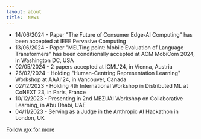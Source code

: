 ```yaml
---
layout: about
title:  News
---
```


* 14/06/2024 - Paper "The Future of Consumer Edge-AI Computing" has been accepted at IEEE Pervasive Computing
* 13/06/2024 - Paper "MELTing point: Mobile Evaluation of Language Transformers" has been conditionally accepted at ACM MobiCom 2024, in Washington DC, USA
* 02/05/2024 - 2 papers accepted at ICML'24, in Vienna, Austria
* 26/02/2024 - Holding "Human-Centring Representation Learning" Workshop at AAAI'24, in Vancouver, Canada
* 02/12/2023 - Holding 4th International Workshop in Distributed ML at CoNEXT'23, in Paris, France
* 10/12/2023 - Presenting in 2nd MBZUAI Workshop on Collaborative Learning, in Abu Dhabi, UAE
* 04/11/2023 - Serving as a Judge in the Anthropic AI Hackathon in London, UK


<a href="https://twitter.com/stevelaskaridis" class="twitter-follow-button" data-show-count="false">Follow @x for more</a><script async src="https://platform.twitter.com/widgets.js" charset="utf-8"></script>